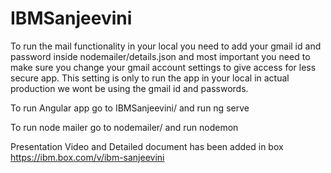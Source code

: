 # IBMSanjeevini
To run the mail functionality in your local you need to add your gmail id and password inside nodemailer/details.json and most important you need to make sure you change your gmail account settings to give access for less secure app. This setting is only to run the app in your local in actual production we wont be using the gmail id and passwords.

To run Angular app go to 
IBMSanjeevini/
and run ng serve

To run node mailer go to
nodemailer/
and run nodemon

Presentation Video and Detailed document has been added in box
https://ibm.box.com/v/ibm-sanjeevini
